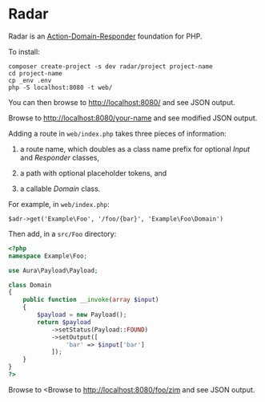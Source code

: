 # Radar

Radar is an [Action-Domain-Responder](http://pmjones.io/adr) foundation for PHP.

To install:

    composer create-project -s dev radar/project project-name
    cd project-name
    cp _env .env
    php -S localhost:8080 -t web/

You can then browse to <http://localhost:8080/> and see JSON output.

Browse to <http://localhost:8080/your-name> and see modified JSON output.

Adding a route in `web/index.php` takes three pieces of information:

1. a route name, which doubles as a class name prefix for optional _Input_
and _Responder_ classes,

2. a path with optional placeholder tokens, and

3. a callable _Domain_ class.

For example, in `web/index.php`:

    $adr->get('Example\Foo', '/foo/{bar}', 'Example\Foo\Domain')

Then add, in a `src/Foo` directory:

```php
<?php
namespace Example\Foo;

use Aura\Payload\Payload;

class Domain
{
    public function __invoke(array $input)
    {
        $payload = new Payload();
        return $payload
            ->setStatus(Payload::FOUND)
            ->setOutput([
                'bar' => $input['bar']
            ]);
    }
}
?>
```

Browse to <Browse to <http://localhost:8080/foo/zim> and see JSON output.
